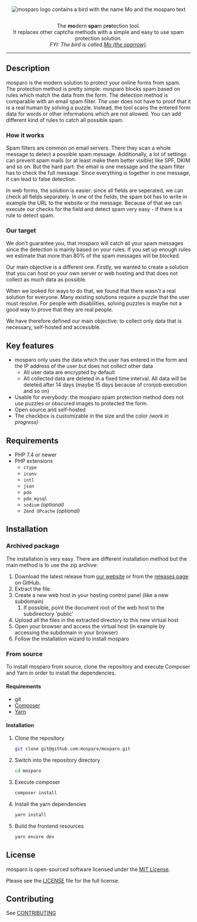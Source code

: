 <p style="text-align: center; padding: 2em 0 1em;">
    <img src="https://github.com/mosparo/mosparo/blob/master/assets/images/mosparo-logo.svg?raw=true" alt="mosparo logo contains a bird with the name Mo and the mosparo text"/>
</p>

<p style="text-align: center;">
    The <b>mo</b>dern <b>spa</b>m p<b>ro</b>tection tool.<br>
    It replaces other captcha methods with a simple and easy to use spam protection solution.<br>
    <em>FYI: The bird is called <a href="https://mothesparrow.com" target="_blank">Mo (the sparrow)</a>.</em>
</p>

-----

## Description

mosparo is the modern solution to protect your online forms from spam. The protection method is pretty simple: mosparo 
blocks spam based on rules which match the data from the form. The detection method is comparable with an email spam filter.
The user does not have to proof that it is a real human by solving a puzzle. Instead, the tool scans the entered form data
for words or other informations which are not allowed. You can add different kind of rules to catch all possible spam.

### How it works
Spam filters are common on email servers. There they scan a whole message to detect a possible spam message. Additionally,
a lot of settings can prevent spam mails (or at least make them better visible) like SPF, DKIM and so on. But the hard part: 
the email is one message and the spam filter has to check the full message. Since everything is together in one message, it
can lead to false detection.

In web forms, the solution is easier: since all fields are seperated, we can check all fields separately. In one of the fields,
the spam bot has to write in example the URL to the website or the message. Because of that we can execute our checks for
the field and detect spam very easy - if there is a rule to detect spam.

### Our target

We don't guarantee you, that mosparo will catch all your spam messages since the detection is mainly based on your rules. If
you set up enough rules we estimate that more than 80% of the spam messages will be blocked.

Our main objective is a different one. Firstly, we wanted to create a solution that you can host on your own server or 
web hosting and that does not collect as much data as possible.

When we looked for ways to do that, we found that there wasn't a real solution for everyone. Many existing solutions 
require a puzzle that the user must resolve. For people with disabilities, solving puzzles is maybe not a good way to prove 
that they are real people.

We have therefore defined our main objective: to collect only data that is necessary, self-hosted and accessible.

## Key features

- mosparo only uses the data which the user has entered in the form and the IP address of the user but does not collect other data
  - All user data are encrypted by default 
  - All collected data are deleted in a fixed time interval. All data will be deleted after 14 days (maybe 15 days because of cronjob execution and so on)
- Usable for everybody: the mosparo spam protection method does not use puzzles or obscured images to protected the form.
- Open source and self-hosted
- The checkbox is customizable in the size and the color *(work in progress)*

## Requirements
- PHP 7.4 or newer
- PHP extensions
  - `ctype`
  - `iconv`
  - `intl`
  - `json`
  - `pdo`
  - `pdo_mysql` 
  - `sodium` *(optional)*
  - `Zend OPcache` *(optional)*

## Installation

### Archived package
The installation is very easy. There are different installation method but the main method is to use the zip archive:
1. Download the latest release from [our website](https://mosparo.io) or from the [releases page](https://github.com/mosparo/mosparo/releases) on GitHub.
2. Extract the file
3. Create a new web host in your hosting control panel (like a new subdomain)
   1. If possible, point the document root of the web host to the subdirectory 'public'
4. Upload all the files in the extracted directory to this new virtual host
5. Open your browser and access the virtual host (in example by accessing the subdomain in your browser)
6. Follow the installation wizard to install mosparo

### From source
To install mosparo from source, clone the repository and execute Composer and Yarn in order to install the dependencies.

#### Requirements
- git
- [Composer](https://getcomposer.org/)
- [Yarn](https://yarnpkg.com/)

#### Installation
1. Clone the repository
    ```bash
    git clone git@github.com:mosparo/mosparo.git
    ```
2. Switch into the repository directory
    ```bash
    cd mosparo
    ```
3. Execute composer
    ```bash
    composer install
    ```
4. Install the yarn dependencies
    ```bash
    yarn install
    ```
5. Build the frontend resources
    ```bash
    yarn encore dev
    ```

## License
mosparo is open-sourced software licensed under the [MIT License](https://opensource.org/licenses/MIT).

Please see the [LICENSE](LICENSE) file for the full license.

## Contributing

See [CONTRIBUTING](CONTRIBUTING.md)